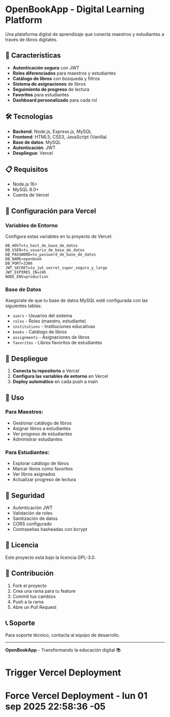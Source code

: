 # OpenBookApp - Digital Learning Platform

Una plataforma digital de aprendizaje que conecta maestros y estudiantes a través de libros digitales.

## 🚀 Características

- **Autenticación segura** con JWT
- **Roles diferenciados** para maestros y estudiantes
- **Catálogo de libros** con búsqueda y filtros
- **Sistema de asignaciones** de libros
- **Seguimiento de progreso** de lectura
- **Favoritos** para estudiantes
- **Dashboard personalizado** para cada rol

## 🛠️ Tecnologías

- **Backend**: Node.js, Express.js, MySQL
- **Frontend**: HTML5, CSS3, JavaScript (Vanilla)
- **Base de datos**: MySQL
- **Autenticación**: JWT
- **Despliegue**: Vercel

## 📋 Requisitos

- Node.js 16+
- MySQL 8.0+
- Cuenta de Vercel

## 🔧 Configuración para Vercel

### Variables de Entorno

Configura estas variables en tu proyecto de Vercel:

```env
DB_HOST=tu_host_de_base_de_datos
DB_USER=tu_usuario_de_base_de_datos
DB_PASSWORD=tu_password_de_base_de_datos
DB_NAME=openbook
DB_PORT=3306
JWT_SECRET=tu_jwt_secret_super_seguro_y_largo
JWT_EXPIRES_IN=24h
NODE_ENV=production
```

### Base de Datos

Asegúrate de que tu base de datos MySQL esté configurada con las siguientes tablas:

- `users` - Usuarios del sistema
- `roles` - Roles (maestro, estudiante)
- `institutions` - Instituciones educativas
- `books` - Catálogo de libros
- `assignments` - Asignaciones de libros
- `favorites` - Libros favoritos de estudiantes

## 🚀 Despliegue

1. **Conecta tu repositorio** a Vercel
2. **Configura las variables de entorno** en Vercel
3. **Deploy automático** en cada push a main

## 📱 Uso

### Para Maestros:
- Gestionar catálogo de libros
- Asignar libros a estudiantes
- Ver progreso de estudiantes
- Administrar estudiantes

### Para Estudiantes:
- Explorar catálogo de libros
- Marcar libros como favoritos
- Ver libros asignados
- Actualizar progreso de lectura

## 🔐 Seguridad

- Autenticación JWT
- Validación de roles
- Sanitización de datos
- CORS configurado
- Contraseñas hasheadas con bcrypt

## 📄 Licencia

Este proyecto está bajo la licencia GPL-3.0.

## 👥 Contribución

1. Fork el proyecto
2. Crea una rama para tu feature
3. Commit tus cambios
4. Push a la rama
5. Abre un Pull Request

## 📞 Soporte

Para soporte técnico, contacta al equipo de desarrollo.

---

**OpenBookApp** - Transformando la educación digital 📚
# Trigger Vercel Deployment
# Force Vercel Deployment - lun 01 sep 2025 22:58:36 -05
